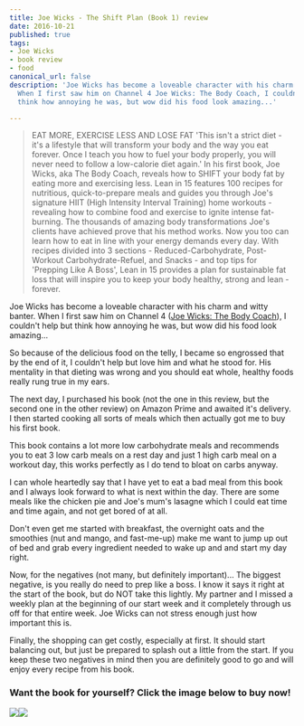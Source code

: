 ```yaml
---
title: Joe Wicks - The Shift Plan (Book 1) review
date: 2016-10-21
published: true
tags:
- Joe Wicks
- book review
- food
canonical_url: false
description: 'Joe Wicks has become a loveable character with his charm and witty banter.
  When I first saw him on Channel 4 Joe Wicks: The Body Coach, I couldn''t help but
  think how annoying he was, but wow did his food look amazing...'

---
```

> EAT MORE, EXERCISE LESS AND LOSE FAT 'This isn't a strict diet - it's a lifestyle that will transform your body and the way you eat forever. Once I teach you how to fuel your body properly, you will never need to follow a low-calorie diet again.' In his first book, Joe Wicks, aka The Body Coach, reveals how to SHIFT your body fat by eating more and exercising less. Lean in 15 features 100 recipes for nutritious, quick-to-prepare meals and guides you through Joe's signature HIIT (High Intensity Interval Training) home workouts - revealing how to combine food and exercise to ignite intense fat-burning. The thousands of amazing body transformations Joe's clients have achieved prove that his method works. Now you too can learn how to eat in line with your energy demands every day. With recipes divided into 3 sections - Reduced-Carbohydrate, Post-Workout Carbohydrate-Refuel, and Snacks - and top tips for 'Prepping Like A Boss', Lean in 15 provides a plan for sustainable fat loss that will inspire you to keep your body healthy, strong and lean - forever.

Joe Wicks has become a loveable character with his charm and witty banter. When I first saw him on Channel 4 ([Joe Wicks: The Body Coach](https://www.channel4.com/programmes/joe-wicks-the-body-coach/on-demand/63661-002)), I couldn't help but think how annoying he was, but wow did his food look amazing...

So because of the delicious food on the telly, I became so engrossed that by the end of it, I couldn't help but love him and what he stood for. His mentality in that dieting was wrong and you should eat whole, healthy foods really rung true in my ears.

The next day, I purchased his book (not the one in this review, but the second one in the other review) on Amazon Prime and awaited it's delivery. I then started cooking all sorts of meals which then actually got me to buy his first book.

This book contains a lot more low carbohydrate meals and recommends you to eat 3 low carb meals on a rest day and just 1 high carb meal on a workout day, this works perfectly as I do tend to bloat on carbs anyway.

I can whole heartedly say that I have yet to eat a bad meal from this book and I always look forward to what is next within the day. There are some meals like the chicken pie and Joe's mum's lasagne which I could eat time and time again, and not get bored of at all.

Don't even get me started with breakfast, the overnight oats and the smoothies (nut and mango, and fast-me-up) make me want to jump up out of bed and grab every ingredient needed to wake up and and start my day right.

Now, for the negatives (not many, but definitely important)... The biggest negative, is you really do need to prep like a boss. I know it says it right at the start of the book, but do NOT take this lightly. My partner and I missed a weekly plan at the beginning of our start week and it completely through us off for that entire week. Joe Wicks can not stress enough just how important this is.

Finally, the shopping can get costly, especially at first. It should start balancing out, but just be prepared to splash out a little from the start. If you keep these two negatives in mind then you are definitely good to go and will enjoy every recipe from his book.

### Want the book for yourself? Click the image below to buy now!

[![](https://ws-eu.amazon-adsystem.com/widgets/q?_encoding=UTF8&ASIN=1509800662&Format=_SL160_&ID=AsinImage&MarketPlace=GB&ServiceVersion=20070822&WS=1&tag=fitness0d08-21)](https://www.amazon.co.uk/Lean-15-Minute-Workouts-Healthy/dp/1509800662/ref=as_li_ss_il?ie=UTF8&qid=1476194229&sr=8-3&keywords=joe+wicks&linkCode=li2&tag=fitness0d08-21&linkId=5077824c782b2220415afc1aff267fec)![](https://ir-uk.amazon-adsystem.com/e/ir?t=fitness0d08-21&l=li2&o=2&a=1509800662)